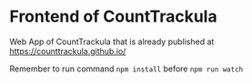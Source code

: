 # Frontend of CountTrackula

Web App of CountTrackula that is already published at https://counttrackula.github.io/

Remember to run command ```npm install``` before ```npm run watch```
